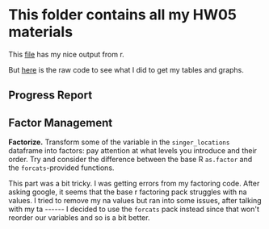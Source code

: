 # This folder contains all my HW05 materials



This [file](https://github.com/Jenncscampbell/STAT545-hw-Campbell-Jennifer/blob/master/hw05/hw5.md) has my nice output from r. 

But [here](https://github.com/Jenncscampbell/STAT545-hw-Campbell-Jennifer/blob/master/hw05/hw5.Rmd) is the raw code to see what I did to get my tables and graphs.



## Progress Report

## Factor Management

**Factorize.** Transform some of the variable in the `singer_locations` dataframe into factors: pay attention at what levels you introduce and their order. Try and consider the difference between the base R `as.factor` and the `forcats`-provided functions.

This part was a bit tricky. I was getting errors from my factoring code. After asking google, it seems that the base r factoring pack struggles with na values. I tried to remove my na values but ran into some issues, after talking with my ta ------ I decided to use the `forcats` pack instead since that won't reorder our variables and so is a bit better. 


